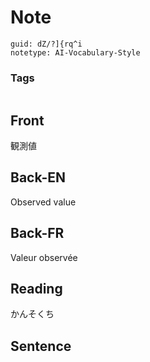 # Note
```
guid: dZ/?]{rq^i
notetype: AI-Vocabulary-Style
```

### Tags
```
```

## Front
観測値

## Back-EN
Observed value

## Back-FR
Valeur observée

## Reading
かんそくち

## Sentence

